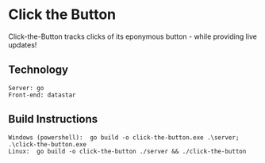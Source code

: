 # Click the Button

Click-the-Button tracks clicks of its eponymous button - while providing live updates!


## Technology

    Server: go
    Front-end: datastar

## Build Instructions

    Windows (powershell):  go build -o click-the-button.exe .\server; .\click-the-button.exe
    Linux:  go build -o click-the-button ./server && ./click-the-button
